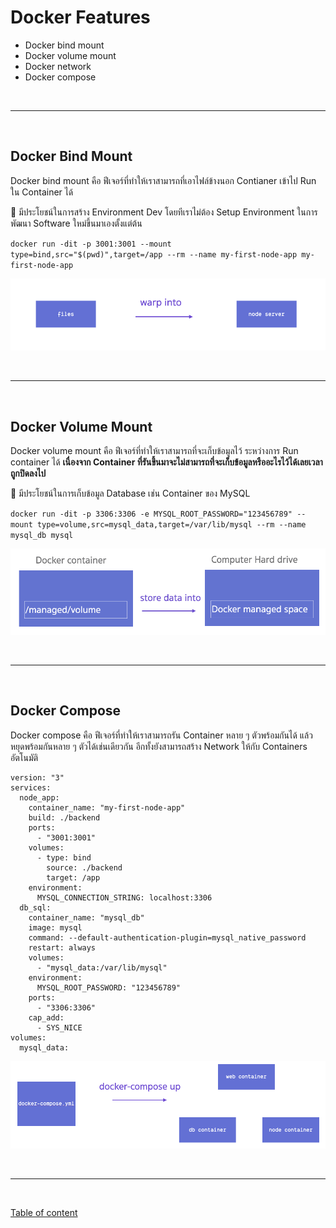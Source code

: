 # Docker Features

- Docker bind mount
- Docker volume mount
- Docker network
- Docker compose

<br><hr><br>

## Docker Bind Mount

Docker bind mount คือ ฟีเจอร์ที่ทำให้เราสามารถที่เอาไฟล์ข้างนอก Contianer เข้าไป Run ใน Container ได้

🌟 มีประโยชน์ในการสร้าง Environment Dev โดยทีเราไม่ต้อง Setup Environment ในการพัฒนา Software ใหม่ขึ้นมาเองตั้งแต่ต้น

`docker run -dit -p 3001:3001 --mount type=bind,src="$(pwd)",target=/app --rm --name my-first-node-app my-first-node-app`

![Docker bind mount](./images/bind-mount.png)

<br><hr><br>

## Docker Volume Mount

Docker volume mount คือ ฟีเจอร์ที่ทำให้เราสามารถที่จะเก็บข้อมูลไว้ ระหว่างการ Run container ได้ **เนื่องจาก Container ที่รันขึ้นมาจะไม่สามารถที่จะเก็บข้อมูลหรืออะไรไว้ได้เลยเวลาถูกปิดลงไป**

🌟 มีประโยชน์ในการเก็บข้อมูล Database เช่น Container ของ MySQL

`docker run -dit -p 3306:3306 -e MYSQL_ROOT_PASSWORD="123456789" --mount type=volume,src=mysql_data,target=/var/lib/mysql --rm --name mysql_db mysql`

![Docker volume mount](./images/volume-mount.png)

<br><hr><br>

## Docker Compose

Docker compose คือ ฟีเจอร์ที่ทำให้เราสามารถรัน Container หลาย ๆ ตัวพร้อมกันได้ แล้วหยุดพร้อมกันหลาย ๆ ตัวได้เช่นเดียวกัน อีกทั้งยังสามารถสร้าง Network ให้กับ Containers อัตโนมัติ

```
version: "3"
services:
  node_app:
    container_name: "my-first-node-app"
    build: ./backend
    ports:
      - "3001:3001"
    volumes:
      - type: bind
        source: ./backend
        target: /app
    environment:
      MYSQL_CONNECTION_STRING: localhost:3306
  db_sql:
    container_name: "mysql_db"
    image: mysql
    command: --default-authentication-plugin=mysql_native_password
    restart: always
    volumes:
      - "mysql_data:/var/lib/mysql"
    environment:
      MYSQL_ROOT_PASSWORD: "123456789"
    ports:
      - "3306:3306"
    cap_add:
      - SYS_NICE
volumes:
  mysql_data:
```

![Docker compose](./images/docker-compose.png)

<br><hr><br>

[Table of content](https://github.com/napatwongchr/intro-to-container)
